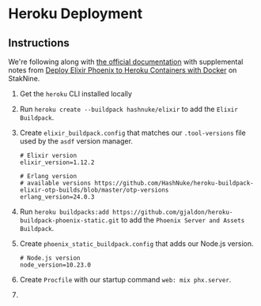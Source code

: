 # Heroku Deployment

## Instructions

We're following along with [the official documentation](https://hexdocs.pm/phoenix/1.5.9/heroku.html) with supplemental notes from [Deploy Elixir Phoenix to Heroku Containers with Docker](https://staknine.com/deploy-elixir-phoenix-heroku-containers-docker/) on StakNine.

1. Get the `heroku` CLI installed locally
2. Run `heroku create --buildpack hashnuke/elixir` to add the `Elixir Buildpack`.
3. Create `elixir_buildpack.config` that matches our `.tool-versions` file used by the `asdf` version manager.

    ```shell
    # Elixir version
    elixir_version=1.12.2

    # Erlang version
    # available versions https://github.com/HashNuke/heroku-buildpack-elixir-otp-builds/blob/master/otp-versions
    erlang_version=24.0.3
    ```

4. Run `heroku buildpacks:add https://github.com/gjaldon/heroku-buildpack-phoenix-static.git` to add the `Phoenix Server and Assets Buildpack`.
5. Create `phoenix_static_buildpack.config` that adds our Node.js version.

    ```shell
    # Node.js version
    node_version=10.23.0
    ```

6. Create `Procfile` with our startup command `web: mix phx.server`.
7. 